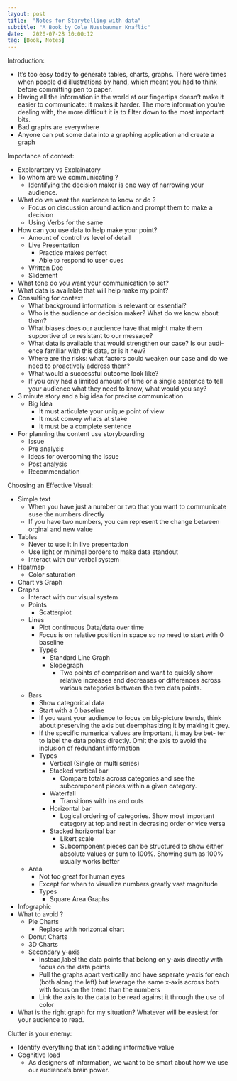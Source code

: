```yaml
---
layout: post
title:  "Notes for Storytelling with data"
subtitle: "A Book by Cole Nussbaumer Knaflic"
date:   2020-07-28 10:00:12
tag: [Book, Notes]
---
```


Introduction:
- It’s too easy today to generate tables, charts, graphs. There were times when people did illustrations by hand, which meant you had to think before committing pen to paper.
- Having all the information in the world at our fingertips doesn’t make it easier to communicate: it makes it harder. The more information you’re dealing with, the more difficult it is to filter down to the most important bits.
- Bad graphs are everywhere
- Anyone can put some data into a graphing application and create a graph

Importance of context:
- Explorartory vs Explainatory
- To whom are we communicating ?
	- Identifying the decision maker is one way of narrowing your audience.
- What do we want the audience to know or do ?
	- Focus on discussion around action and prompt them to make a decision
	- Using Verbs for the same
- How can you use data to help make your point?
	- Amount of control vs level of detail
	- Live Presentation
		- Practice makes perfect
		- Able to respond to user cues
	- Written Doc
	- Slidement
- What tone do you want your communication to set?
- What data is available that will help make my point?
- Consulting for context
	- What background information is relevant or essential?
	- Who is the audience or decision maker? What do we know about them?
	- What biases does our audience have that might make them supportive of or resistant to our message?
	- What data is available that would strengthen our case? Is our audi- ence familiar with this data, or is it new?
	- Where are the risks: what factors could weaken our case and do we need to proactively address them?
	- What would a successful outcome look like?
	- If you only had a limited amount of time or a single sentence to tell your audience what they need to know, what would you say?
- 3 minute story and a big idea for precise communication
	- Big Idea
		- It must articulate your unique point of view
		- It must convey what’s at stake
		- It must be a complete sentence
- For planning the content use storyboarding
	- Issue
	- Pre analysis
	- Ideas for overcoming the issue
	- Post analysis
	- Recommendation


Choosing an Effective Visual:
- Simple text
	- When you have just a number or two that you want to communicate suse the numbers directly
	- If you have two numbers, you can represent the change between orginal and new value
- Tables
	- Never to use it in live presentation
	- Use light or minimal borders to make data standout
	- Interact with our verbal system
- Heatmap
	- Color saturation
- Chart vs Graph
- Graphs
	- Interact with our visual system
	- Points
		- Scatterplot
	- Lines
		- Plot continuous Data/data over time
		- Focus is on relative position in space so no need to start with 0 baseline
		- Types
			- Standard Line Graph
			- Slopegraph
				- Two points of comparison and want to quickly show relative increases and decreases or differences across various categories between the two data points.
	- Bars
		- Show categorical data
		- Start with a 0 baseline
		- If you want your audience to focus on big‐picture trends, think about preserving the axis but deemphasizing it by making it grey.
		- If the specific numerical values are important, it may be bet- ter to label the data points directly. Omit the axis to avoid the inclusion of redundant information
		- Types
			- Vertical (Single or multi series)
			- Stacked vertical bar 
				- Compare totals across categories and see the subcomponent pieces within a given category. 
			- Waterfall
				- Transitions with ins and outs
			- Horizontal bar
				- Logical ordering of categories. Show most important category at top and rest in decrasing order or vice versa
			- Stacked horizontal bar
				- Likert scale 
				- Subcomponent pieces can be structured to show either absolute values or sum to 100%. Showing sum as 100% usually works better
	- Area
		- Not too great for human eyes
		- Except for when to visualize numbers greatly vast magnitude
		- Types
			- Square Area Graphs
- Infographic
- What to avoid ?
	- Pie Charts
		- Replace with horizontal chart
	- Donut Charts
	- 3D Charts
	- Secondary y-axis
		- Instead,label the data points that belong on y-axis directly with focus on the data points
		- Pull the graphs apart vertically and have separate y‐axis for each (both along the left) but leverage the same x‐axis across both with focus on the trend than the numbers
		- Link the axis to the data to be read against it through the use of color
- What is the right graph for my situation? Whatever will be easiest for your audience to read.


Clutter is your enemy:
- Identify everything that isn't adding informative value
- Cognitive load
	- As designers of information, we want to be smart about how we use our audience’s brain power.











